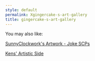 ```yaml
---
style: default
permalink: Xgingercake-s-art-gallery
title: gingercake-s-art-gallery
---
```

You may also like:

[SunnyClockwork's Artwork - Joke SCPs](http://scp-wiki.net/sunny-art-joke-scps)

[Kens' Artistic Side](http://scp-wiki.net/kens-artistic-side)

